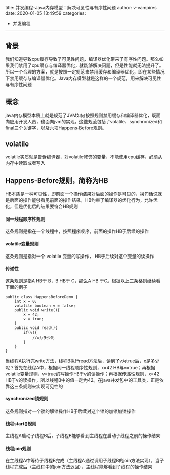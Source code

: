 title: 并发编程-Java内存模型：解决可见性与有序性问题
author: v-vampires
date: 2020-01-05 13:49:59
categories: 
- 并发编程
---
## 背景
我们知道导致cpu缓存导致了可见性问题，编译器优化带来了有序性问题。那么如果我们禁用了cpu缓存与编译器优化，就能够解决问题，但是性能就无法提升了。所以一个合理的方案，就是按照一定规范来禁用缓存和编译器优化，即在某些情况下禁用缓存与编译器优化。Java内存模型就是这样的一个规范，用来解决可见性与有序性问题
## 概念
java内存模型本质上就是规范了JVM如何按照规则禁用缓存和编译器优化，既面向应用开发人员，也面向jvm的实现。这些规范包括了volatile、synchronized和final三个关键字，以及六项Happens-Before规则。
## volatile
volatile实质就是告诉编译器，对volatile修饰的变量，不能使用cpu缓存，必须从内存中读取或者写入
## Happens-Before规则，简称为HB
HB本质是一种可见性，即前面一个操作结果对后面的操作是可见的，换句话说就是后面的操作能够看见前面的操作结果。HB约束了编译器的优化行为，允许优化，但是优化后的结果要符合HB规则
#### 同一线程顺序性规则
这条规则是指在一个线程中，按照程序顺序，前面的操作HB于后续的操作
#### volatile变量规则
这条规则是指对一个 volatile 变量的写操作， HB于后续对这个变量的读操作
#### 传递性
这条规则是指A HB于 B，B HB于 C，那么A HB 于C。根据以上三条格则继续看下面的例子
```
public class HappensBeforeDemo {
    int x = 0;
    volatile boolean v = false;
    public void write(){
        x = 42;
        v = true;
    }
    public void read(){
        if(v){
            //x为多少呢
        }
    }
}
```
当线程A执行完write方法，线程B执行read方法后，读到了v为true后，x是多少呢？首先在线程A中，根据同一线程顺序性规则，x=42 HB与v=true；再根据volatile变量规则，v=true的写操作HB于v的读操作；再根据传递性规则，x=42 HB于v的读操作，所以线程B中的值一定为42。在java并发包中的工具类，正是依靠这三条规则来实现可见性的
#### synchronized锁规则
这条规则指对一个锁的解锁操作HB于后续对这个锁的加锁加锁操作
#### 线程start()规则
主线程A启动子线程B后，子线程B能够看到主线程在启动子线程之前的操作结果
#### 线程join规则
在主线程A中等待子线程B完成（主线程A通过调用子线程B的join方法实现），当子线程完成后（主线程中的join方法返回），主线程能够看到子线程的操作结果